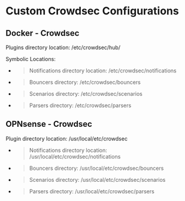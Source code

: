 # Custom Crowdsec Configurations

## Docker - Crowdsec
Plugins directory location: /etc/crowdsec/hub/

Symbolic Locations:
  * > Notifications directory location: /etc/crowdsec/notifications
  * > Bouncers directory: /etc/crowdsec/bouncers
  * > Scenarios directory: /etc/crowdsec/scenarios
  * > Parsers directory: /etc/crowdsec/parsers


## OPNsense - Crowdsec 
Plugin directory location: /usr/local/etc/crowdsec

  * > Notifications directory location: /usr/local/etc/crowdsec/notifications
  * > Bouncers directory: /usr/local/etc/crowdsec/bouncers
  * > Scenarios directory: /usr/local/etc/crowdsec/scenarios
  * > Parsers directory: /usr/local/etc/crowdsec/parsers
